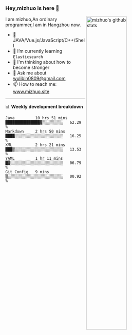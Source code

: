 ### Hey,mizhuo is here 👋

<img align="right" alt="mizhuo's github stats" width="50%" src="https://github-readme-stats.vercel.app/api?username=mizhuo&theme=tokyonight&show_icons=true">

I am mizhuo,An ordinary programmer,I am in Hangzhou now.

- 🔭 JAVA/Vue.js/JavaScript/C++/Shell
- 🌱 I’m currently learning `Elasticsearch`
- 🤔 I'm thinking about how to become stronger
- 💬 Ask me about wulibin0809@gmail.com
- 📫 How to reach me: www.mizhuo.site

---
📊 **Weekly development breakdown**

<!--START_SECTION:waka-->
```text
Java         10 hrs 51 mins  ███████████████▓░░░░░░░░░   62.29 % 
Markdown     2 hrs 50 mins   ████░░░░░░░░░░░░░░░░░░░░░   16.25 % 
XML          2 hrs 21 mins   ███▒░░░░░░░░░░░░░░░░░░░░░   13.53 % 
YAML         1 hr 11 mins    █▓░░░░░░░░░░░░░░░░░░░░░░░   06.79 % 
Git Config   9 mins          ▒░░░░░░░░░░░░░░░░░░░░░░░░   00.92 % 
```
<!--END_SECTION:waka-->
